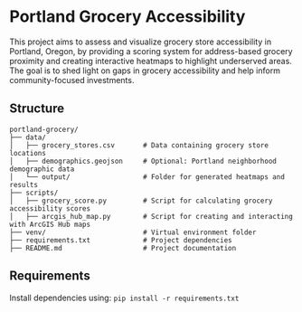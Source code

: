 # Portland Grocery Accessibility
This project aims to assess and visualize grocery store accessibility in Portland, Oregon, by providing a scoring system for address-based grocery proximity and creating interactive heatmaps to highlight underserved areas. The goal is to shed light on gaps in grocery accessibility and help inform community-focused investments.

## Structure
```
portland-grocery/
├── data/
│   ├── grocery_stores.csv       # Data containing grocery store locations
│   ├── demographics.geojson     # Optional: Portland neighborhood demographic data
│   └── output/                  # Folder for generated heatmaps and results
├── scripts/
│   ├── grocery_score.py         # Script for calculating grocery accessibility scores
│   ├── arcgis_hub_map.py        # Script for creating and interacting with ArcGIS Hub maps
├── venv/                        # Virtual environment folder
├── requirements.txt             # Project dependencies
├── README.md                    # Project documentation
```


## Requirements
Install dependencies using:
`pip install -r requirements.txt`

